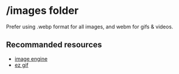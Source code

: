 # /images folder

Prefer using .webp format for all images, and webm for gifs & videos.

## Recommanded resources

- [image engine](https://imageengine.io/blog/using-webp-to-improve-website-speed)
- [ez gif](https://ezgif.com/gif-to-webm)
